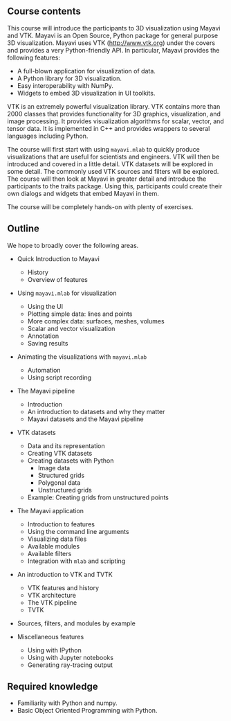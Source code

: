 ## Course contents

This course will introduce the participants to 3D visualization using Mayavi
and VTK. Mayavi is an Open Source, Python package for general purpose 3D
visualization. Mayavi uses VTK (http://www.vtk.org) under the covers and
provides a very Python-friendly API. In particular, Mayavi provides the
following features:

- A full-blown application for visualization of data.
- A Python library for 3D visualization.
- Easy interoperability with NumPy.
- Widgets to embed 3D visualization in UI toolkits.

VTK is an extremely powerful visualization library. VTK contains more than
2000 classes that provides functionality for 3D graphics, visualization, and
image processing. It provides visualization algorithms for scalar, vector, and
tensor data. It is implemented in C++ and provides wrappers to several
languages including Python.

The course will first start with using `mayavi.mlab` to quickly produce
visualizations that are useful for scientists and engineers. VTK will then be
introduced and covered in a little detail. VTK datasets will be explored in
some detail. The commonly used VTK sources and filters will be explored. The
course will then look at Mayavi in greater detail and introduce the
participants to the traits package. Using this, participants could create
their own dialogs and widgets that embed Mayavi in them.

The course will be completely hands-on with plenty of exercises.

## Outline

We hope to broadly cover the following areas.

- Quick Introduction to Mayavi
   - History
   - Overview of features

- Using `mayavi.mlab` for visualization
   - Using the UI
   - Plotting simple data: lines and points
   - More complex data: surfaces, meshes, volumes
   - Scalar and vector visualization
   - Annotation
   - Saving results

- Animating the visualizations with `mayavi.mlab`
   - Automation
   - Using script recording

- The Mayavi pipeline
   - Introduction
   - An introduction to datasets and why they matter
   - Mayavi datasets and the Mayavi pipeline

- VTK datasets
   - Data and its representation
   - Creating VTK datasets
   - Creating datasets with Python
      - Image data
      - Structured grids
      - Polygonal data
      - Unstructured grids
   - Example: Creating grids from unstructured points

- The Mayavi application
   - Introduction to features
   - Using the command line arguments
   - Visualizing data files
   - Available modules
   - Available filters
   - Integration with `mlab` and scripting

- An introduction to VTK and TVTK
   - VTK features and history
   - VTK architecture
   - The VTK pipeline
   - TVTK

- Sources, filters, and modules by example

- Miscellaneous features
   - Using with IPython
   - Using with Jupyter notebooks
   - Generating ray-tracing output

## Required knowledge

- Familiarity with Python and numpy.
- Basic Object Oriented Programming with Python.
